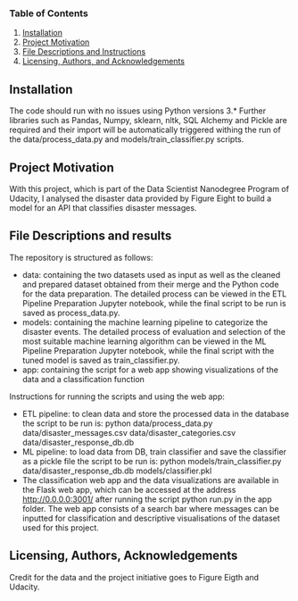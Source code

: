 

### Table of Contents

1. [Installation](#installation)
2. [Project Motivation](#motivation)
3. [File Descriptions and Instructions](#files)
4. [Licensing, Authors, and Acknowledgements](#licensing)

## Installation <a name="installation"></a>

The code should run with no issues using Python versions 3.* Further libraries such as Pandas, Numpy, sklearn, nltk, SQL Alchemy and Pickle are required and their import will be automatically triggered withing the run of the data/process_data.py and models/train_classifier.py scripts.

## Project Motivation<a name="motivation"></a>

With this project, which is part of the Data Scientist Nanodegree Program of Udacity, I analysed the disaster data provided by Figure Eight to build a model for an API that classifies disaster messages.

## File Descriptions and results <a name="files"></a>

The repository is structured as follows:

- data: containing the two datasets used as input as well as the cleaned and prepared dataset obtained from their merge and the Python code for the data preparation. The detailed process can be viewed in the ETL Pipeline Preparation Jupyter notebook, while the final script to be run is saved as process_data.py.
- models: containing the machine learning pipeline to categorize the disaster events. The detailed process of evaluation and selection of the most suitable machine learning algorithm can be viewed in the ML Pipeline Preparation Jupyter notebook, while the final script with the tuned model is saved as train_classifier.py.
- app: containing the script for a web app showing visualizations of the data and a classification function

Instructions for running the scripts and using the web app:

- ETL pipeline: to clean data and store the processed data in the database the script to be run is: 
  python data/process_data.py data/disaster_messages.csv data/disaster_categories.csv data/disaster_response_db.db
- ML pipeline: to load data from DB, train classifier and save the classifier as a pickle file the script to be run is: 
  python models/train_classifier.py data/disaster_response_db.db models/classifier.pkl
- The classification web app and the data visualizations are available in the Flask web app, which can be accessed at the address http://0.0.0.0:3001/ after running the script     python run.py in the app folder.
  The web app consists of a search bar where messages can be inputted for classification and descriptive visualisations of the dataset used for this project.

## Licensing, Authors, Acknowledgements<a name="licensing"></a>

Credit for the data and the project initiative goes to Figure Eigth and Udacity.

